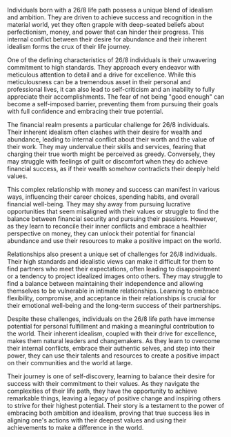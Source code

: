 Individuals born with a 26/8 life path possess a unique blend of idealism and ambition. They are driven to achieve success and recognition in the material world, yet they often grapple with deep-seated beliefs about perfectionism, money, and power that can hinder their progress. This internal conflict between their desire for abundance and their inherent idealism forms the crux of their life journey. 

One of the defining characteristics of 26/8 individuals is their unwavering commitment to high standards. They approach every endeavor with meticulous attention to detail and a drive for excellence. While this meticulousness can be a tremendous asset in their personal and professional lives, it can also lead to self-criticism and an inability to fully appreciate their accomplishments. The fear of not being "good enough" can become a self-imposed barrier, preventing them from pursuing their goals with full confidence and embracing their true potential.

The financial realm presents a particular challenge for 26/8 individuals. Their inherent idealism often clashes with their desire for wealth and abundance, leading to internal conflict about their worth and the value of their work. They may undervalue their skills and services, fearing that charging their true worth might be perceived as greedy. Conversely, they may struggle with feelings of guilt or discomfort when they do achieve financial success, as if their wealth somehow contradicts their deeply held values.

This complex relationship with money and success can manifest in various ways, influencing their career choices, spending habits, and overall financial well-being. They may shy away from pursuing lucrative opportunities that seem misaligned with their values or struggle to find the balance between financial security and pursuing their passions. However, as they learn to reconcile their inner conflicts and embrace a healthier perspective on money, they can unlock their potential for financial abundance and use their resources to make a positive impact on the world.

Relationships also present a unique set of challenges for 26/8 individuals. Their high standards and idealistic views can make it difficult for them to find partners who meet their expectations, often leading to disappointment or a tendency to project idealized images onto others. They may struggle to find a balance between maintaining their independence and allowing themselves to be vulnerable in intimate relationships. Learning to embrace flexibility, compromise, and acceptance in their relationships is crucial for their emotional well-being and the long-term success of their partnerships.

Despite these challenges, individuals on the 26/8 life path have immense potential for personal fulfillment and making a meaningful contribution to the world. Their inherent idealism, coupled with their drive for excellence, makes them natural leaders and changemakers. As they learn to overcome their internal conflicts, embrace their authentic selves, and step into their power, they can use their talents and resources to create a positive impact on their communities and the world at large. 

Their journey is one of self-discovery, learning to balance their desire for success with their commitment to their values. As they navigate the complexities of their life path, they have the opportunity to achieve remarkable things, leaving a legacy of positive change and inspiring others to strive for their highest potential. Their story is a testament to the power of embracing both ambition and idealism, proving that true success lies in aligning one's actions with their deepest values and using their achievements to make a difference in the world. 

